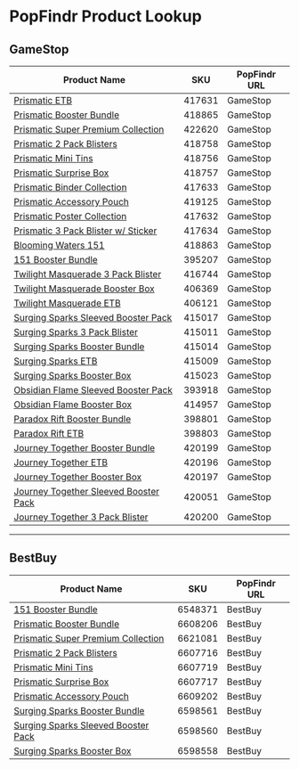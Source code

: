 # PopFindr Product Lookup

## GameStop

| Product Name                               | SKU     | PopFindr URL |
|-------------------------------------------|---------|--------------|
| [Prismatic ETB](https://popfindr.com/lookup/GameStop/417631?image=https%3A%2F%2Fi.imgur.com%2FlPU82i9.png&title=Prismatic%20ETB) | 417631 | GameStop |
| [Prismatic Booster Bundle](https://popfindr.com/lookup/GameStop/418865?image=https%3A%2F%2Fi.imgur.com%2FlPU82i9.png&title=Prismatic%20Booster%20Bundle) | 418865 | GameStop |
| [Prismatic Super Premium Collection](https://popfindr.com/lookup/GameStop/422620?image=https%3A%2F%2Fi.imgur.com%2FlPU82i9.png&title=Prismatic%20Super%20Premium%20Collection) | 422620 | GameStop |
| [Prismatic 2 Pack Blisters](https://popfindr.com/lookup/GameStop/418758?image=https%3A%2F%2Fi.imgur.com%2FlPU82i9.png&title=Prismatic%202%20Pack%20Blisters) | 418758 | GameStop |
| [Prismatic Mini Tins](https://popfindr.com/lookup/GameStop/418756?image=https%3A%2F%2Fi.imgur.com%2FlPU82i9.png&title=Prismatic%20Mini%20Tin) | 418756 | GameStop |
| [Prismatic Surprise Box](https://popfindr.com/lookup/GameStop/418757?image=https%3A%2F%2Fi.imgur.com%2FlPU82i9.png&title=Prismatic%20Surprise%20Box) | 418757 | GameStop |
| [Prismatic Binder Collection](https://popfindr.com/lookup/GameStop/417633?image=https%3A%2F%2Fi.imgur.com%2FlPU82i9.png&title=Prismatic%20Binder%20Collection) | 417633 | GameStop |
| [Prismatic Accessory Pouch](https://popfindr.com/lookup/GameStop/419125?image=https%3A%2F%2Fi.imgur.com%2FlPU82i9.png&title=Prismatic%20Accessory%20Pouch) | 419125 | GameStop |
| [Prismatic Poster Collection](https://popfindr.com/lookup/GameStop/417632?image=https%3A%2F%2Fi.imgur.com%2FlPU82i9.png&title=Prismatic%20Poster%20Collection) | 417632 | GameStop |
| [Prismatic 3 Pack Blister w/ Sticker](https://popfindr.com/lookup/GameStop/417634?image=https%3A%2F%2Fi.imgur.com%2FlPU82i9.png&title=Prismatic%203%20Pack%20Blister%20w%2F%20Sticker) | 417634 | GameStop |
| [Blooming Waters 151](https://popfindr.com/lookup/GameStop/418863?image=https%3A%2F%2Fi.imgur.com%2FlPU82i9.png&title=Blooming%20Waters%20151) | 418863 | GameStop |
| [151 Booster Bundle](https://popfindr.com/lookup/GameStop/395207?image=https%3A%2F%2Fi.imgur.com%2FlPU82i9.png&title=151%20Booster%20Bundle) | 395207 | GameStop |
| [Twilight Masquerade 3 Pack Blister](https://popfindr.com/lookup/GameStop/416744?image=https%3A%2F%2Fi.imgur.com%2FlPU82i9.png&title=Twilight%20Masquerade%203%20Pack%20Blister) | 416744 | GameStop |
| [Twilight Masquerade Booster Box](https://popfindr.com/lookup/GameStop/406369?image=https%3A%2F%2Fi.imgur.com%2FlPU82i9.png&title=Twilight%20Masquerade%20Booster%20Box) | 406369 | GameStop |
| [Twilight Masquerade ETB](https://popfindr.com/lookup/GameStop/406121?image=https%3A%2F%2Fi.imgur.com%2FlPU82i9.png&title=Twilight%20Masquerade%20ETB) | 406121 | GameStop |
| [Surging Sparks Sleeved Booster Pack](https://popfindr.com/lookup/GameStop/415017?image=https%3A%2F%2Fi.imgur.com%2FlPU82i9.png&title=Surging%20Sparks%20Sleeved%20Booster%20Pack) | 415017 | GameStop |
| [Surging Sparks 3 Pack Blister](https://popfindr.com/lookup/GameStop/415011?image=https%3A%2F%2Fi.imgur.com%2FlPU82i9.png&title=Surging%20Sparks%203%20Pack%20Blister) | 415011 | GameStop |
| [Surging Sparks Booster Bundle](https://popfindr.com/lookup/GameStop/415014?image=https%3A%2F%2Fi.imgur.com%2FlPU82i9.png&title=Surging%20Sparks%20Booster%20Bundle) | 415014 | GameStop |
| [Surging Sparks ETB](https://popfindr.com/lookup/GameStop/415009?image=https%3A%2F%2Fi.imgur.com%2FlPU82i9.png&title=Surging%20Sparks%20ETB) | 415009 | GameStop |
| [Surging Sparks Booster Box](https://popfindr.com/lookup/GameStop/415023?image=https%3A%2F%2Fi.imgur.com%2FlPU82i9.png&title=Surging%20Sparks%20Booster%20Box) | 415023 | GameStop |
| [Obsidian Flame Sleeved Booster Pack](https://popfindr.com/lookup/GameStop/393918?image=https%3A%2F%2Fi.imgur.com%2FlPU82i9.png&title=Obsidian%20Flame%20Sleeved%20Booster%20Pack) | 393918 | GameStop |
| [Obsidian Flame Booster Box](https://popfindr.com/lookup/GameStop/414957?image=https%3A%2F%2Fi.imgur.com%2FlPU82i9.png&title=Obsidian%20Flame%20Booster%20Box) | 414957 | GameStop |
| [Paradox Rift Booster Bundle](https://popfindr.com/lookup/GameStop/398801?image=https%3A%2F%2Fi.imgur.com%2FlPU82i9.png&title=Paradox%20Rift%20Booster%20Bundle) | 398801 | GameStop |
| [Paradox Rift ETB](https://popfindr.com/lookup/GameStop/398803?image=https%3A%2F%2Fi.imgur.com%2FlPU82i9.png&title=Paradox%20Rift%20ETB) | 398803 | GameStop |
| [Journey Together Booster Bundle](https://popfindr.com/lookup/GameStop/420199?image=https%3A%2F%2Fi.imgur.com%2FlPU82i9.png&title=Journey%20Together%20Booster%20Bundle) | 420199 | GameStop |
| [Journey Together ETB](https://popfindr.com/lookup/GameStop/420196?image=https%3A%2F%2Fi.imgur.com%2FlPU82i9.png&title=Journey%20Together%20ETB) | 420196 | GameStop |
| [Journey Together Booster Box](https://popfindr.com/lookup/GameStop/420197?image=https%3A%2F%2Fi.imgur.com%2FlPU82i9.png&title=Journey%20Together%20Booster%20Box) | 420197 | GameStop |
| [Journey Together Sleeved Booster Pack](https://popfindr.com/lookup/GameStop/420051?image=https%3A%2F%2Fi.imgur.com%2FlPU82i9.png&title=Journey%20Together%20Sleeved%20Booster%20Pack) | 420051 | GameStop |
| [Journey Together 3 Pack Blister](https://popfindr.com/lookup/GameStop/420200?image=https%3A%2F%2Fi.imgur.com%2FlPU82i9.png&title=Journey%20Together%203%20Pack%20Blister) | 420200 | GameStop |

---

## BestBuy

| Product Name                               | SKU     | PopFindr URL |
|-------------------------------------------|---------|--------------|
| [151 Booster Bundle](https://popfindr.com/lookup/BestBuy/6548371?image=https%3A%2F%2Fi.imgur.com%2FlPU82i9.png&title=151%20Booster%20Bundle) | 6548371 | BestBuy |
| [Prismatic Booster Bundle](https://popfindr.com/lookup/BestBuy/6608206?image=https%3A%2F%2Fi.imgur.com%2FlPU82i9.png&title=Prismatic%20Booster%20Bundle) | 6608206 | BestBuy |
| [Prismatic Super Premium Collection](https://popfindr.com/lookup/BestBuy/6621081?image=https%3A%2F%2Fi.imgur.com%2FlPU82i9.png&title=Prismatic%20Super%20Premium%20Collection) | 6621081 | BestBuy |
| [Prismatic 2 Pack Blisters](https://popfindr.com/lookup/BestBuy/6607716?image=https%3A%2F%2Fi.imgur.com%2FlPU82i9.png&title=Prismatic%202%20Pack%20Blisters) | 6607716 | BestBuy |
| [Prismatic Mini Tins](https://popfindr.com/lookup/BestBuy/6607719?image=https%3A%2F%2Fi.imgur.com%2FlPU82i9.png&title=Prismatic%20Mini%20Tins) | 6607719 | BestBuy |
| [Prismatic Surprise Box](https://popfindr.com/lookup/BestBuy/6607717?image=https%3A%2F%2Fi.imgur.com%2FlPU82i9.png&title=Prismatic%20Surprise%20Box) | 6607717 | BestBuy |
| [Prismatic Accessory Pouch](https://popfindr.com/lookup/BestBuy/6609202?image=https%3A%2F%2Fi.imgur.com%2FlPU82i9.png&title=Prismatic%20Accessory%20Pouch) | 6609202 | BestBuy |
| [Surging Sparks Booster Bundle](https://popfindr.com/lookup/BestBuy/6598561?image=https%3A%2F%2Fi.imgur.com%2FlPU82i9.png&title=Surging%20Sparks%20Booster%20Bundle) | 6598561 | BestBuy |
| [Surging Sparks Sleeved Booster Pack](https://popfindr.com/lookup/BestBuy/6598560?image=https%3A%2F%2Fi.imgur.com%2FlPU82i9.png&title=Surging%20Sparks%20Sleeved%20Booster%20Pack) | 6598560 | BestBuy |
| [Surging Sparks Booster Box](https://popfindr.com/lookup/BestBuy/6598558?image=https%3A%2F%2Fi.imgur.com%2FlPU82i9.png&title=Surging%20Sparks%20Booster%20Box) | 6598558 | BestBuy |
